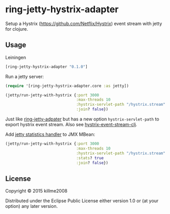 # ring-jetty-hystrix-adapter

Setup a Hystrix (https://github.com/Netflix/Hystrix) event stream with jetty for clojure.

## Usage

Leiningen

```clj
[ring-jetty-hystrix-adapter "0.1.0"]
```

Run a jetty server:

```clj
(require '[ring-jetty-hystrix-adapter.core :as jetty])

(jetty/run-jetty-with-hystrix {:port 3000
                               :max-threads 10
                               :hystrix-servlet-path "/hystrix.stream"
                               :join? false})
```

Just like [ring-jetty-adpater]() but has a new option `hystrix-servlet-path` to
export hystrix event stream. Also see [hystrix-event-stream-clj](https://github.com/josephwilk/hystrix-event-stream-clj).

Add [jetty statistics handler](http://www.eclipse.org/jetty/documentation/current/statistics-handler.html) to JMX MBean:

```clj
(jetty/run-jetty-with-hystrix {:port 3000
                               :max-threads 10
                               :hystrix-servlet-path "/hystrix.stream"
                               :stats? true
                               :join? false})
```

## License

Copyright © 2015 killme2008

Distributed under the Eclipse Public License either version 1.0 or (at
your option) any later version.
